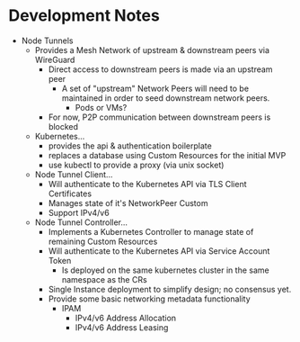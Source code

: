 # Development Notes

- Node Tunnels
  - Provides a Mesh Network of upstream & downstream peers via WireGuard
    - Direct access to downstream peers is made via an upstream peer
      - A set of "upstream" Network Peers will need to be maintained in order to seed downstream network peers.
        - Pods or VMs?
    - For now, P2P communication between downstream peers is blocked
  - Kubernetes...
    - provides the api & authentication boilerplate
    - replaces a database using Custom Resources for the initial MVP
    - use kubectl to provide a proxy (via unix socket)
  - Node Tunnel Client...
    - Will authenticate to the Kubernetes API via TLS Client Certificates
    - Manages state of it's NetworkPeer Custom 
    - Support IPv4/v6
  - Node Tunnel Controller...
    - Implements a Kubernetes Controller to manage state of remaining Custom Resources
    - Will authenticate to the Kubernetes API via Service Account Token
      - Is deployed on the same kubernetes cluster in the same namespace as the CRs
    - Single Instance deployment to simplify design; no consensus yet.
    - Provide some basic networking metadata functionality
      - IPAM
        - IPv4/v6 Address Allocation
        - IPv4/v6 Address Leasing
